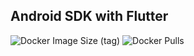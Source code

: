 ## Android SDK with Flutter

![Docker Image Size (tag)](https://img.shields.io/docker/image-size/crazyuploader/android_sdk_flutter/latest)
![Docker Pulls](https://img.shields.io/docker/pulls/crazyuploader/android_sdk_flutter)
